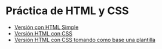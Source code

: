 # Práctica de HTML y CSS

* [Versión con HTML Simple](https://franfernandez02.github.io/jurassicworldfk/v1)
* [Versión HTML con CSS](https://franfernandez02.github.io/jurassicworldfk/v2)
* [Versión HTML con CSS tomando como base una plantilla](https://franfernandez02.github.io/jurassicworldfk/v3)
